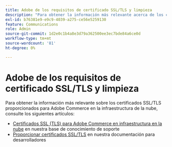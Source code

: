 ```yaml
---
title: Adobe de los requisitos de certificado SSL/TLS y limpieza
description: "Para obtener la información más relevante acerca de los certificados SSL/TLS proporcionados para Adobe Commerce en la infraestructura de la nube, consulte los siguientes artículos:"
exl-id: b76381e9-e9c9-4039-a275-ce56e5259130
feature: Communications
role: Admin
source-git-commit: 1d2e0c1b4a8e3d79a362500ee3ec7bde84a6ce0d
workflow-type: tm+mt
source-wordcount: '81'
ht-degree: 0%

---
```


# Adobe de los requisitos de certificado SSL/TLS y limpieza

Para obtener la información más relevante sobre los certificados SSL/TLS proporcionados para Adobe Commerce en la infraestructura de la nube, consulte los siguientes artículos:

* [Certificados SSL (TLS) para Adobe Commerce en infraestructura en la nube](/help/how-to/general/ssl-tls-certificates-for-magento-commerce-cloud-faq.md) en nuestra base de conocimiento de soporte
* [Proporcionar certificados SSL/TLS](https://devdocs.magento.com/cloud/cdn/configure-fastly.html#provision-ssltls-certificates) en nuestra documentación para desarrolladores
